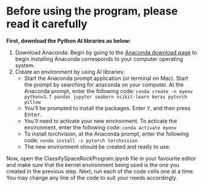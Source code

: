# Before using the program, please read it carefully

<strong>First, download the Python AI libraries as below:</strong>
<ol>
<li>Download Anaconda: Begin by going to the <a href="https://www.anaconda.com/products/individual" target="_blank">Anaconda download page</a> to begin installing Anaconda corresponds to your computer operating system.</li>
<li>Create an environment by using AI libraries: 
    <ul>
    <li>Start the Anaconda prompt application (or terminal on Mac). Start the prompt by searching for anaconda on your computer. At the Anaconda prompt, enter the following code:
    <code>conda create -n myenv python=3.7 pandas jupyter seaborn scikit-learn keras pytorch pillow</code></li>
    <li>You'll be prompted to install the packages. Enter <kbd>Y</kbd>, and then press <kbd>Enter</kbd>.</li>
    <li>You'll need to activate your new environment. To activate the environment, enter the following code:
    <code>conda activate myenv</code></li>
    <li>To install torchvision, at the Anaconda prompt, enter the following code:
    <code>conda install -c pytorch torchvision</code></li>
    <li>The new environment should be created and ready to use.</li></ul>
</li></ol>

Now, open the ClassifySpaceRockProgram.ipynb file in your favourite editor and make sure that the kernel environment being used is the one you created in the previous step. Next, run each of the code cells one at a time. You may change any line of the code to suit your needs accordingly.
